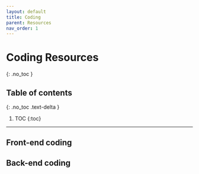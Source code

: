 ```yaml
---
layout: default
title: Coding
parent: Resources
nav_order: 1
---
```


# Coding Resources
{: .no_toc }

## Table of contents
{: .no_toc .text-delta }

1. TOC
{:toc}

---

## Front-end coding

## Back-end coding